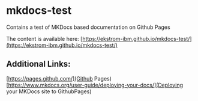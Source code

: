 # mkdocs-test
Contains a test of MKDocs based documentation on Github Pages

The content is available here: [https://ekstrom-ibm.github.io/mkdocs-test/](https://ekstrom-ibm.github.io/mkdocs-test/)

## Additional Links:
[https://pages.github.com/](Github Pages)</br>
[https://www.mkdocs.org/user-guide/deploying-your-docs/](Deploying your MKDocs site to GithubPages)
